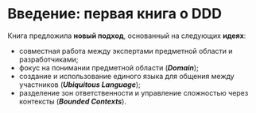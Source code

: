 # Введение: первая книга о DDD

Книга предложила **новый подход**, основанный на следующих **идеях**:
* совместная работа между экспертами предметной области и разработчиками;
* фокус на понимании предметной области (**_Domain_**);
* создание и использование единого языка для общения между участников (_**Ubiquitous Language**_);
* разделение зон ответственности и управление сложностью через контексты (**_Bounded Contexts_**).

<SlideCurrentNo class="absolute bottom-[5px] left-1/2 transform -translate-x-1/2 items-center" />
